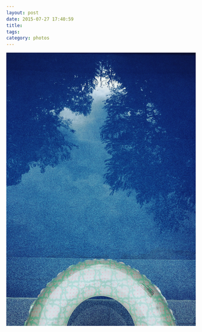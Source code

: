 ```yaml
---
layout: post
date: 2015-07-27 17:40:59
title: 
tags:
category: photos
---
```


![title](/assets/photoblog/pool-at-sunset.jpg)